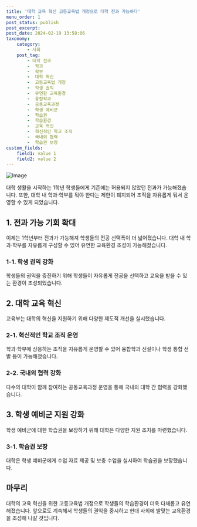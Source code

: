 ```yaml
---
title: '대학 교육 혁신 고등교육법 개정으로 대학 전과 가능하다'
menu_order: 1
post_status: publish
post_excerpt: 
post_date: 2024-02-19 13:58:06
taxonomy:
    category:
        - 사회
    post_tag:
        - 대학 전과
        -  학과
        -  학부
        -  대학 혁신
        -  고등교육법 개정
        -  학생 권익
        -  유연한 교육환경
        -  융합학과
        -  공동교육과정
        -  학생 예비군
        -  학습권
        -  학습환경
        -  교육 혁신
        -  혁신적인 학교 조직
        -  국내외 협력
        -  학습권 보장
custom_fields:
    field1: value 1
    field2: value 2
---
```


![Image](https://imgnews.pstatic.net/image/366/2024/02/13/0000969983_001_20240213113108877.jpg?type=w647)

대학 생활을 시작하는 1학년 학생들에게 기존에는 허용되지 않았던 전과가 가능해졌습니다. 또한, 대학 내 학과·학부를 둬야 한다는 제한이 폐지되어 조직을 자유롭게 둬서 운영할 수 있게 되었습니다. 
## 1. 전과 가능 기회 확대
이제는 1학년부터 전과가 가능해져 학생들의 전공 선택폭이 더 넓어졌습니다. 대학 내 학과·학부를 자유롭게 구성할 수 있어 유연한 교육환경 조성이 가능해졌습니다.
### 1-1. 학생 권익 강화
학생들의 권익을 증진하기 위해 학생들이 자유롭게 전공을 선택하고 교육을 받을 수 있는 환경이 조성되었습니다. 
## 2. 대학 교육 혁신
교육부는 대학의 혁신을 지원하기 위해 다양한 제도적 개선을 실시했습니다.
### 2-1. 혁신적인 학교 조직 운영
학과·학부에 상응하는 조직을 자유롭게 운영할 수 있어 융합학과 신설이나 학생 통합 선발 등이 가능해졌습니다.
### 2-2. 국내외 협력 강화
다수의 대학이 함께 참여하는 공동교육과정 운영을 통해 국내외 대학 간 협력을 강화했습니다.
## 3. 학생 예비군 지원 강화
학생 예비군에 대한 학습권을 보장하기 위해 대학은 다양한 지원 조치를 마련했습니다.
### 3-1. 학습권 보장
대학은 학생 예비군에게 수업 자료 제공 및 보충 수업을 실시하여 학습권을 보장했습니다.
## 마무리
대학의 교육 혁신을 위한 고등교육법 개정으로 학생들의 학습환경이 더욱 다채롭고 유연해졌습니다. 앞으로도 계속해서 학생들의 권익을 중시하고 현대 사회에 발맞는 교육환경을 조성해 나갈 것입니다.

